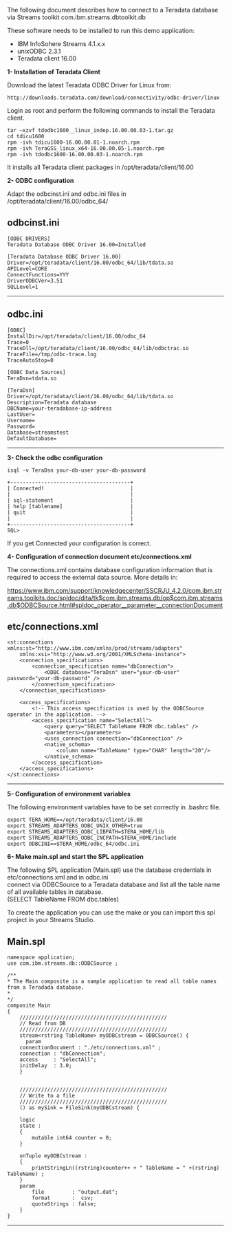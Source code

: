 The following document describes how to connect to a Teradata database via Streams toolkit 
com.ibm.streams.dbtoolkit.db  


These software needs to be installed to run this demo application:
- IBM InfoSohere Streams 4.1.x.x
- unixODBC 2.3.1
- Teradata client 16.00

**1- Installation of Teradata Client**

   Download the latest Teradata ODBC Driver for Linux from:
   
    http://downloads.teradata.com/download/connectivity/odbc-driver/linux

Login as root and perform the following commands to install the Teradata client.

	tar –xzvf tdodbc1600__linux_indep.16.00.00.03-1.tar.gz 
	cd tdicu1600
	rpm -ivh tdicu1600-16.00.00.01-1.noarch.rpm
	rpm -ivh TeraGSS_linux_x64-16.00.00.05-1.noarch.rpm
	rpm -ivh tdodbc1600-16.00.00.03-1.noarch.rpm

It installs all Teradata client packages in /opt/teradata/client/16.00



**2- ODBC configuration**

Adapt the odbcinst.ini and odbc.ini files in /opt/teradata/client/16.00/odbc_64/

odbcinst.ini
-------------------------------------------------------------------------------------------------------------
	[ODBC DRIVERS]
	Teradata Database ODBC Driver 16.00=Installed

	[Teradata Database ODBC Driver 16.00]
	Driver=/opt/teradata/client/16.00/odbc_64/lib/tdata.so
	APILevel=CORE
	ConnectFunctions=YYY
	DriverODBCVer=3.51
	SQLLevel=1
-------------------------------------------------------------------------------------------------------------

odbc.ini
-------------------------------------------------------------------------------------------------------------

	[ODBC]
	InstallDir=/opt/teradata/client/16.00/odbc_64
	Trace=0
	TraceDll=/opt/teradata/client/16.00/odbc_64/lib/odbctrac.so
	TraceFile=/tmp/odbc-trace.log
	TraceAutoStop=0

	[ODBC Data Sources]
	TeraDsn=tdata.so

	[TeraDsn]
	Driver=/opt/teradata/client/16.00/odbc_64/lib/tdata.so
	Description=Teradata database
	DBCName=your-teradabase-ip-address
	LastUser=
	Username=
	Password=
	Database=streamstest
	DefaultDatabase=
-------------------------------------------------------------------------------------------------------------

**3- Check the odbc configuration**

	isql -v TeraDsn your-db-user your-db-password

	+---------------------------------------+
	| Connected!                            |
	|                                       |
	| sql-statement                         |
	| help [tablename]                      |
	| quit                                  |
	|                                       |
	+---------------------------------------+
	SQL> 

If you get Connected your configuration is correct. 

**4- Configuration of connection document etc/connections.xml**

The connections.xml contains database configuration information that is required to access the external data source.
More details in:

https://www.ibm.com/support/knowledgecenter/SSCRJU_4.2.0/com.ibm.streams.toolkits.doc/spldoc/dita/tk$com.ibm.streams.db/op$com.ibm.streams.db$ODBCSource.html#spldoc_operator__parameter__connectionDocument

**etc/connections.xml**
-------------------------------------------------------------------------------------------------------------
	<st:connections xmlns:st="http://www.ibm.com/xmlns/prod/streams/adapters"
		xmlns:xsi="http://www.w3.org/2001/XMLSchema-instance">
		<connection_specifications>
			<connection_specification name="dbConnection">
				<ODBC database="TeraDsn" user="your-db-user" password="your-db-password" />
			</connection_specification>
		</connection_specifications>

		<access_specifications>
			<!-- This access specification is used by the ODBCSource operator in the application. -->
			<access_specification name="SelectAll">
				<query query="SELECT TableName FROM dbc.tables" />
				<parameters></parameters>
				<uses_connection connection="dbConnection" />
				<native_schema>
					<column name="TableName" type="CHAR" length="20"/>
				</native_schema>
			</access_specification>
		</access_specifications>
	</st:connections>
-------------------------------------------------------------------------------------------------------------

**5- Configuration of environment variables**

The following environment variables have to be set correctly in .bashrc file.

	export TERA_HOME==/opt/teradata/client/16.00 
	export STREAMS_ADAPTERS_ODBC_UNIX_OTHER=true
	export STREAMS_ADAPTERS_ODBC_LIBPATH=$TERA_HOME/lib
	export STREAMS_ADAPTERS_ODBC_INCPATH=$TERA_HOME/include
	export ODBCINI==$TERA_HOME/odbc_64/odbc.ini


**6- Make main.spl and start the SPL application**

The following SPL application (Main.spl) use the database credentials in etc/connections.xml and in odbc.ini  
connect via ODBCSource to a Teradata database and list all the table name of all available tables in database.  
(SELECT TableName FROM dbc.tables)

To create the application you can use the make or you can import this spl project in your Streams Studio.

Main.spl
-------------------------------------------------------------------------------------------------------------
    namespace application;
    use com.ibm.streams.db::ODBCSource ;
 
    /** 
    * The Main composite is a sample application to read all table names from a Teradada database.
    *  
    */
    composite Main
    {
	    ////////////////////////////////////////////////                    
	    // Read from DB
	    ////////////////////////////////////////////////                    
	    stream<rstring TableName> myODBCstream = ODBCSource() {
	      param
		connectionDocument : "./etc/connections.xml" ;
		connection : "dbConnection";
		access     : "SelectAll";
		initDelay  : 3.0;
	    }


	    ////////////////////////////////////////////////                    
	    // Write to a file
	    ////////////////////////////////////////////////                    
	    () as mySink = FileSink(myODBCstream) {

		logic
		state :
		{
			mutable int64 counter = 0;
		}

		onTuple myODBCstream :
		{
			printStringLn((rstring)counter++ + " TableName = " +(rstring) TableName) ;
		}
		param
			file         : "output.dat";
			format       :  csv;
			quoteStrings : false;
		}
    }
-------------------------------------------------------------------------------------------------------------


